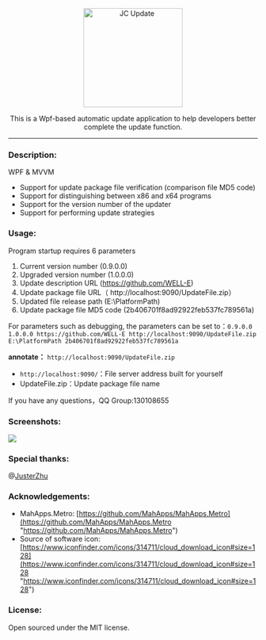 <div align="center">
   <a href="https://github.com/WELL-E/AutoUpdater">
     <img alt="JC Update" width="200" heigth="200" src="https://raw.githubusercontent.com/WELL-E/AutoUpdater/master/img/jc_update_new.png"></img>
   </a>
 <p>
    This is a Wpf-based automatic update application to help developers better complete the update function.
  </p>
</div>


---------------

### Description:

WPF & MVVM

- Support for update package file verification (comparison file MD5 code) 
- Support for distinguishing between x86 and x64 programs
- Support for the version number of the updater
- Support for performing update strategies

### Usage:

Program startup requires 6 parameters

1. Current version number (0.9.0.0)
2. Upgraded version number (1.0.0.0)
3. Update description URL (https://github.com/WELL-E)
4. Update package file URL（ http://localhost:9090/UpdateFile.zip）
5. Updated file release path (E:\PlatformPath)
6. Update package file MD5 code (2b406701f8ad92922feb537fc789561a)

For parameters such as debugging, the parameters can be set to：`0.9.0.0 1.0.0.0 https://github.com/WELL-E http://localhost:9090/UpdateFile.zip E:\PlatformPath 2b406701f8ad92922feb537fc789561a`

**annotate：** `http://localhost:9090/UpdateFile.zip`

- `http://localhost:9090/`：File server address built for yourself
- UpdateFile.zip：Update package file name

If you have any questions，QQ Group:130108655

### Screenshots:

![](http://i.imgur.com/oWcbNhb.png)

### Special thanks:
@[JusterZhu](https://github.com/JusterZhu)

### Acknowledgements:

- MahApps.Metro: [https://github.com/MahApps/MahApps.Metro](https://github.com/MahApps/MahApps.Metro "https://github.com/MahApps/MahApps.Metro")
- Source of software icon: [https://www.iconfinder.com/icons/314711/cloud_download_icon#size=128](https://www.iconfinder.com/icons/314711/cloud_download_icon#size=128 "https://www.iconfinder.com/icons/314711/cloud_download_icon#size=128")

### License:

Open sourced under the MIT license.

